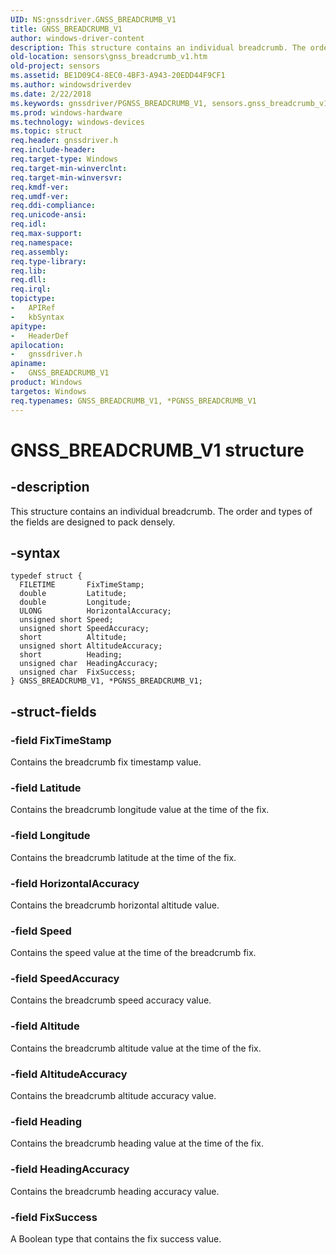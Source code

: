 ```yaml
---
UID: NS:gnssdriver.GNSS_BREADCRUMB_V1
title: GNSS_BREADCRUMB_V1
author: windows-driver-content
description: This structure contains an individual breadcrumb. The order and types of the fields are designed to pack densely.
old-location: sensors\gnss_breadcrumb_v1.htm
old-project: sensors
ms.assetid: BE1D09C4-8EC0-4BF3-A943-20EDD44F9CF1
ms.author: windowsdriverdev
ms.date: 2/22/2018
ms.keywords: gnssdriver/PGNSS_BREADCRUMB_V1, sensors.gnss_breadcrumb_v1, PGNSS_BREADCRUMB_V1 structure pointer [Sensor Devices], GNSS_BREADCRUMB_V1 structure [Sensor Devices], gnssdriver/GNSS_BREADCRUMB_V1, *PGNSS_BREADCRUMB_V1, PGNSS_BREADCRUMB_V1, GNSS_BREADCRUMB_V1
ms.prod: windows-hardware
ms.technology: windows-devices
ms.topic: struct
req.header: gnssdriver.h
req.include-header: 
req.target-type: Windows
req.target-min-winverclnt: 
req.target-min-winversvr: 
req.kmdf-ver: 
req.umdf-ver: 
req.ddi-compliance: 
req.unicode-ansi: 
req.idl: 
req.max-support: 
req.namespace: 
req.assembly: 
req.type-library: 
req.lib: 
req.dll: 
req.irql: 
topictype:
-	APIRef
-	kbSyntax
apitype:
-	HeaderDef
apilocation:
-	gnssdriver.h
apiname:
-	GNSS_BREADCRUMB_V1
product: Windows
targetos: Windows
req.typenames: GNSS_BREADCRUMB_V1, *PGNSS_BREADCRUMB_V1
---
```


# GNSS_BREADCRUMB_V1 structure


## -description


This structure contains an individual breadcrumb. The order and types of the fields are designed  to pack densely.


## -syntax


````
typedef struct {
  FILETIME       FixTimeStamp;
  double         Latitude;
  double         Longitude;
  ULONG          HorizontalAccuracy;
  unsigned short Speed;
  unsigned short SpeedAccuracy;
  short          Altitude;
  unsigned short AltitudeAccuracy;
  short          Heading;
  unsigned char  HeadingAccuracy;
  unsigned char  FixSuccess;
} GNSS_BREADCRUMB_V1, *PGNSS_BREADCRUMB_V1;
````


## -struct-fields




### -field FixTimeStamp

Contains the breadcrumb fix timestamp value.


### -field Latitude

Contains the breadcrumb longitude value at the time of the fix.


### -field Longitude

Contains the breadcrumb latitude at the time of the fix.


### -field HorizontalAccuracy

Contains the breadcrumb horizontal altitude value.


### -field Speed

Contains the speed value at the time of the breadcrumb fix.


### -field SpeedAccuracy

Contains the breadcrumb speed accuracy value.


### -field Altitude

Contains the breadcrumb altitude value at the time of the fix.


### -field AltitudeAccuracy

Contains the breadcrumb altitude accuracy value.


### -field Heading

Contains the breadcrumb heading value at the time of the fix.


### -field HeadingAccuracy

Contains the breadcrumb heading accuracy value.


### -field FixSuccess

A Boolean type that contains the fix success value.

